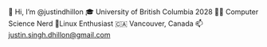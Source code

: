 👋 Hi, I’m @justindhillon
🎓 University of British Columbia 2028 
🧑‍💻 Computer Science Nerd 
🐧Linux Enthusiast
🇨🇦 Vancouver, Canada
📫 justin.singh.dhillon@gmail.com
